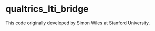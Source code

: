qualtrics_lti_bridge
====================
This code originally developed by Simon Wiles at Stanford University.

